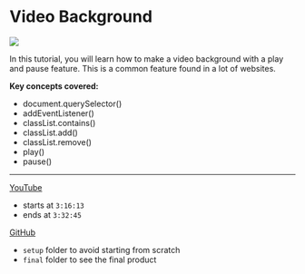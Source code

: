# Video Background

![](https://www.freecodecamp.org/news/content/images/size/w1000/2021/03/video-1.png)

In this tutorial, you will learn how to make a video background with a play and pause feature.  This is a common feature found in a lot of websites.

**Key concepts covered:**

- document.querySelector()
- addEventListener()
- classList.contains()
- classList.add()
- classList.remove()
- play()
- pause()

---
[YouTube](https://www.youtube.com/watch?v=3PHXvlpOkf4&t=11773s)
- starts at `3:16:13`
- ends at `3:32:45`

[GitHub](https://github.com/john-smilga/javascript-basic-projects/tree/master/9-video)
- `setup` folder to avoid starting from scratch
- `final` folder to see the final product